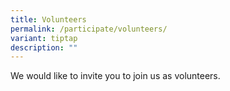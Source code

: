 ```yaml
---
title: Volunteers
permalink: /participate/volunteers/
variant: tiptap
description: ""
---
```

<p>We would like to invite you to join us as volunteers. </p>